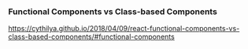 ###  Functional Components vs Class-based Components
https://cythilya.github.io/2018/04/09/react-functional-components-vs-class-based-components/#functional-components
